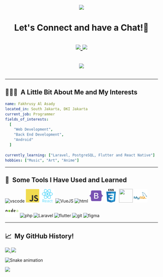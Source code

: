 <p align="center">
  <img src="https://capsule-render.vercel.app/api?type=waving&color=gradient&text=Nggih-Maseh!&height=100&section=header"/>
</p>

<h1 align="center">
  Let's Connect and have a Chat!💬
<p align="center">
<a href="https://www.linkedin.com/in/fakhrusy-al-asady/" target="_blank">
  <img height="50" src="https://img.icons8.com/doodle/344/linkedin-circled.png"/>
</a>
<a href="https://portome-fahru.vercel.app/" target="_blank">
  <img height="50" src="https://img.icons8.com/external-kiranshastry-lineal-color-kiranshastry/344/external-portfolio-banking-and-finance-kiranshastry-lineal-color-kiranshastry.png"/>
</a>
</p>
<p align="center">
  <img src= "https://c.tenor.com/gf5EDxzgiFsAAAAd/luffy.gif">
</p>

---

<h2> 👨🏻‍💻 &nbsp;A Little Bit About Me and My Interests</h2>

```yaml
name: Fakhrusy Al Asady
located_in: South Jakarta, DKI Jakarta
current_job: Programmer 
fields_of_interests:
  [
    "Web Development",
    "Back End Development",
    "Android"
  ]
  
currently_learning: ["Laravel, PostgreSQL, Flutter and React Native"]
hobbies: ["Music", "Art", "Anime"]
```
  
---  

<h2> 🚀 &nbsp;Some Tools I Have Used and Learned</h2>
<p align="left">
<img src="https://cdn.jsdelivr.net/gh/devicons/devicon/icons/vscode/vscode-original.svg" alt="vscode" width="45" height="45"/>
<img src="https://raw.githubusercontent.com/devicons/devicon/master/icons/javascript/javascript-original.svg" alt="javascript" width="45" height="45" />
<img src="https://raw.githubusercontent.com/devicons/devicon/master/icons/react/react-original-wordmark.svg" alt="react" width="45" height="45" />
<img src="https://cdn.jsdelivr.net/gh/devicons/devicon/icons/vuejs/vuejs-original-wordmark.svg" alt="VueJS" width="45" height="45"/>
<img src="https://cdn.jsdelivr.net/gh/devicons/devicon/icons/html5/html5-original.svg" alt="html" width="45" height="45"/>
<img src="https://raw.githubusercontent.com/devicons/devicon/master/icons/bootstrap/bootstrap-plain.svg" alt="bootstrap" width="45" height="45" />
<img src="https://raw.githubusercontent.com/devicons/devicon/master/icons/css3/css3-original-wordmark.svg" alt="css3" width="45" height="45" />
<img src="https://img.icons8.com/color/344/postgreesql.png" width="45" height="45" />
<img src="https://raw.githubusercontent.com/devicons/devicon/master/icons/mysql/mysql-original-wordmark.svg" alt="mysql" width="45" height="45" />
<img src="https://raw.githubusercontent.com/devicons/devicon/master/icons/nodejs/nodejs-original-wordmark.svg" alt="nodejs" width="45" height="45" />
<img src="https://cdn.jsdelivr.net/gh/devicons/devicon/icons/php/php-original.svg" alt="php" width="45" height="45"/>
<img src="https://cdn.jsdelivr.net/gh/devicons/devicon/icons/laravel/laravel-plain-wordmark.svg" alt="Laravel" width="45" height="45"/>
<img src="https://cdn.jsdelivr.net/gh/devicons/devicon/icons/flutter/flutter-original.svg" alt="flutter" width="45" height="45"/>
<img src="https://cdn.jsdelivr.net/gh/devicons/devicon/icons/git/git-original.svg" alt="git" width="45" height="45"/>
<img src="https://cdn.jsdelivr.net/gh/devicons/devicon/icons/figma/figma-original.svg" alt="figma" width="45" height="45"/>   
</p>

---

<h2> 📈 &nbsp;My GitHub History!</h2>
<a href="https://github.com/thepiyushmalhotra">
  <img height="180em" src="https://github-readme-stats.vercel.app/api?username=fahru4&theme=noctis_minimus&show_icons=true" />
  <img height="180em" src="https://github-readme-stats.vercel.app/api/top-langs/?username=fahru4&theme=noctis_minimus&layout=compact" />
</a>

![Snake animation](https://github.com/thepiyushmalhotra/thepiyushmalhotra/blob/output/github-contribution-grid-snake.svg)
  
<p align="left">
  <img src="https://capsule-render.vercel.app/api?type=waving&color=gradient&height=100&section=footer"/>
</p>
